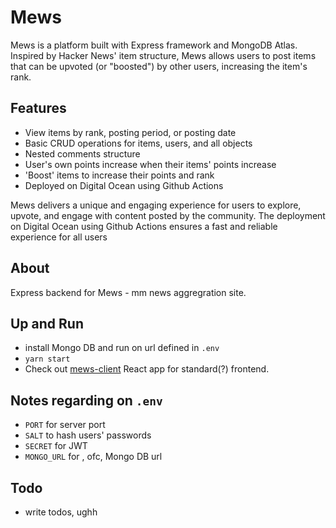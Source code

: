 # Mews

Mews is a platform built with Express framework and MongoDB Atlas. Inspired by Hacker News' item structure, Mews allows users to post items that can be upvoted (or "boosted") by other users, increasing the item's rank.

## Features

- View items by rank, posting period, or posting date
- Basic CRUD operations for items, users, and all objects
- Nested comments structure
- User's own points increase when their items' points increase
- 'Boost' items to increase their points and rank
- Deployed on Digital Ocean using Github Actions

Mews delivers a unique and engaging experience for users to explore, upvote, and engage with content posted by the community. The deployment on Digital Ocean using Github Actions ensures a fast and reliable experience for all users

## About

Express backend for Mews - mm news aggregration site.

## Up and Run

* install Mongo DB and run on url defined in `.env`
* `yarn start`
* Check out [mews-client](https://github.com/agmyintmyatoo/mews-client) React app for standard(?) frontend.

## Notes regarding on `.env`

* `PORT` for server port
* `SALT` to hash users' passwords
* `SECRET` for JWT
* `MONGO_URL` for , ofc, Mongo DB url

## Todo

- write todos, ughh
